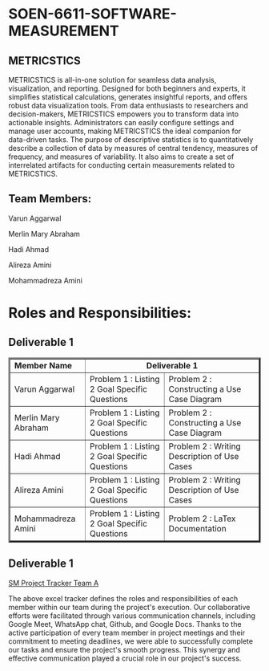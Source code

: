 # SOEN-6611-SOFTWARE-MEASUREMENT
## METRICSTICS

METRICSTICS is all-in-one solution for seamless data analysis, visualization, and reporting. Designed for both beginners and experts, it simplifies statistical calculations, generates insightful reports, and offers robust data visualization tools. From data enthusiasts to researchers and decision-makers, METRICSTICS empowers you to transform data into actionable insights. Administrators can easily configure settings and manage user accounts, making METRICSTICS the ideal companion for data-driven tasks. The purpose of descriptive statistics is to quantitatively describe a collection of data by measures of central tendency, measures of frequency, and measures of variability. It also aims to create a set of interrelated artifacts for conducting certain measurements related to METRICSTICS.  



## Team Members:



Varun Aggarwal	



Merlin Mary Abraham




Hadi Ahmad	



Alireza Amini	



Mohammadreza Amini



# Roles and Responsibilities:

## Deliverable 1
	

  <table border="3px solid">
      <tbody border="2px solid">
         <tr>
            <td><b>Member Name<b></td>
            <td colspan="5" align="center"><b>Deliverable 1<b></td>
         </tr>
         <tr>
            <td>Varun Aggarwal</td>
            <td>Problem 1 : Listing 2 Goal Specific Questions</td>
            <td>Problem 2 : Constructing a Use Case Diagram</td>
         </tr>
         <tr>
            <td>Merlin Mary Abraham</td>
            <td>Problem 1 : Listing 2 Goal Specific Questions</td>
            <td>Problem 2 : Constructing a Use Case Diagram</td>
         </tr>
         <tr>
            <td>Hadi Ahmad</td>
            <td>Problem 1 : Listing 2 Goal Specific Questions</td>
            <td>Problem 2 : Writing Description of Use Cases</td>
         </tr>
         <tr>
            <td>Alireza Amini</td>
            <td>Problem 1 : Listing 2 Goal Specific Questions</td>
            <td>Problem 2 : Writing Description of Use Cases</td>
         </tr>
         <tr>
            <td>Mohammadreza Amini</td>
            <td>Problem 1 : Listing 2 Goal Specific Questions</td>
            <td>Problem 2 : LaTex Documentation</td>
         </tr>
      </tbody>
   </table>




## Deliverable 1

<a href="https://docs.google.com/spreadsheets/d/1h-iCLai0bzKN0d1455j3Sytawg9ueldz/edit?usp=sharing&ouid=101893121383928842856&rtpof=true&sd=true"> SM Project Tracker Team A </a>

The above excel tracker defines the roles and responsibilities of each member within our team during the project's execution. Our collaborative efforts were facilitated through various communication channels, including Google Meet, WhatsApp chat, Github, and Google Docs. Thanks to the active participation of every team member in project meetings and their commitment to meeting deadlines, we were able to successfully complete our tasks and ensure the project's smooth progress. This synergy and effective communication played a crucial role in our project's success.

